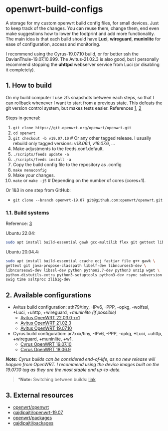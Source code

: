 # openwrt-build-configs

A storage for my custom openwrt build config files, for small devices. Just to keep track of the changes. You can reuse them, change them, end even make suggestions how to lower the footprint and add more functionality. The main idea is that each build should have **Luci**, **wireguard**, **muninlite** for ease of configuration, access and monitoring.

I recommend using the Cyrus-19.07.10 build, or for better ssh the DavianThule-19.07.10.999. The Avitus-21.02.3 is also good, but I personally recommend stopping the **uhttpd** webserver service from Luci (or disabling it completely).

## 1. How to build

On my build computer I use zfs snapshots between each steps, so that I can rollback whenever I want to start from a previous state. This defeats the git version control system, but makes tests easier. References [1](https://gist.github.com/chankruze/dee8c2ba31c338a60026e14e3383f981), [2](https://openwrt.org/docs/guide-developer/toolchain/use-buildsystem)

Steps in general:

1. ```git clone https://git.openwrt.org/openwrt/openwrt.git```
2. ```cd openwrt```
3. ```git checkout -b v19.07.10``` # Or any other tagged release. I usually rebuild only tagged versions: *v18.06.1*, *v19.07.6*, *...*
4. Make adjustments to the feeds.conf.default.
5. ```./scripts/feeds update -a```
6. ```./scripts/feeds install -a```
7. Copy the build config file to the repository as .config
8. ```make menuconfig```
9. Make your changes.
10. ```make``` or ```make -j5``` # Depending on the number of cores (cores+1).

Or 1&3 in one step from GitHub:
* ```git clone --branch openwrt-19.07 git@github.com:openwrt/openwrt.git```

### 1.1. Build systems

Reference: [3](https://openwrt.org/docs/guide-developer/toolchain/install-buildsystem)

Ubuntu 22.04:

```sh
sudo apt install build-essential gawk gcc-multilib flex git gettext libncurses5-dev libssl-dev python3-distutils zlib1g-dev
```

Ubuntu 20.04.4:

```sh
sudo apt install build-essential ccache ecj fastjar file g++ gawk \
gettext git java-propose-classpath libelf-dev libncurses5-dev \
libncursesw5-dev libssl-dev python python2.7-dev python3 unzip wget \
python-distutils-extra python3-setuptools python3-dev rsync subversion \
swig time xsltproc zlib1g-dev 
```

## 2. Available configurations

* Avitus build configuration: ath79/tiny, -IPv6, -PPP, -opkg, -wolfssl, +Luci, +uhttp, +wireguard, *+muninlite (if possible)*
  * [Avitus OpenWRT 22.03.0-rc1](./tiny-avitus-22.03/README.md)
  * [Avitus OpenWRT 21.02.3](./tiny-avitus-21.02/README.md)
  * [Avitus OpenWRT 19.07.10](./tiny-avitus-19.07/README.md)
* Cyrus build configuration: ar7xxx/tiny, -IPv6, -PPP, -opkg, +Luci, +uhttp, +wireguard, +muninlite, +w1.
  * [Cyrus OpenWRT 19.07.10](./tiny-cyrus-19.07/README.md)
  * [Cyrus OpenWRT 18.06.9](./tiny-cyrus-18.06/README.md)

***Note:** Cyrus builds can be considered end-of-life, as no new release will happen from OpenWRT. I recommend using the device images built on the 19.07.10 tag as they are the most stable and up-to-date.*

> ***Note:** Switching between builds: [link](https://openwrt.org/docs/guide-user/installation/ar71xx.to.ath79)

## 3. External resources

* [openwrt/openwrt](https://github.com/openwrt/openwrt)
* [gajdipajti/openwrt-19.07](https://github.com/gajdipajti/openwrt/tree/openwrt-19.07)
* [openwrt/packages](https://github.com/openwrt/packages)
* [gajdipajti/packages](https://github.com/gajdipajti/packages)
